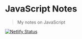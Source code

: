 # JavaScript Notes

> My notes on JavaScript

[![Netlify Status](https://api.netlify.com/api/v1/badges/55c74b96-ac4b-4811-849a-f620c0b5670a/deploy-status)](https://app.netlify.com/sites/js-notes-lightbridge/deploys)